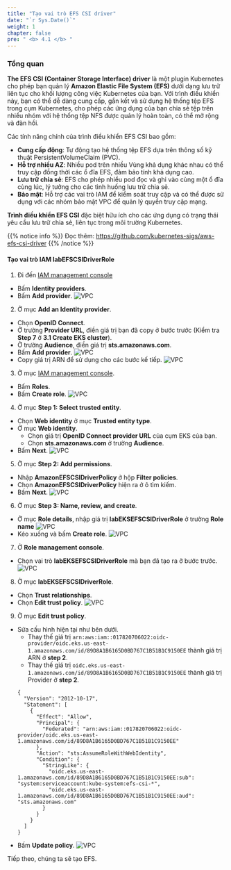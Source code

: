 ```yaml
---
title: "Tạo vai trò EFS CSI driver"
date: "`r Sys.Date()`"
weight: 1
chapter: false
pre: " <b> 4.1 </b> "
---
```


### Tổng quan

**The EFS CSI (Container Storage Interface) driver** là một plugin Kubernetes cho phép bạn quản lý **Amazon Elastic File System (EFS)** dưới dạng lưu trữ liên tục cho khối lượng công việc Kubernetes của bạn. Với trình điều khiển này, bạn có thể dễ dàng cung cấp, gắn kết và sử dụng hệ thống tệp EFS trong cụm Kubernetes, cho phép các ứng dụng của bạn chia sẻ tệp trên nhiều nhóm với hệ thống tệp NFS được quản lý hoàn toàn, có thể mở rộng và đàn hồi.

Các tính năng chính của trình điều khiển EFS CSI bao gồm:

- **Cung cấp động**: Tự động tạo hệ thống tệp EFS dựa trên thông số kỹ thuật PersistentVolumeClaim (PVC).
- **Hỗ trợ nhiều AZ**: Nhiều pod trên nhiều Vùng khả dụng khác nhau có thể truy cập đồng thời các ổ đĩa EFS, đảm bảo tính khả dụng cao.
- **Lưu trữ chia sẻ**: EFS cho phép nhiều pod đọc và ghi vào cùng một ổ đĩa cùng lúc, lý tưởng cho các tình huống lưu trữ chia sẻ.
- **Bảo mật**: Hỗ trợ các vai trò IAM để kiểm soát truy cập và có thể được sử dụng với các nhóm bảo mật VPC để quản lý quyền truy cập mạng.

**Trình điều khiển EFS CSI** đặc biệt hữu ích cho các ứng dụng có trạng thái yêu cầu lưu trữ chia sẻ, liên tục trong môi trường Kubernetes.

{{% notice info %}}
Đọc thêm: https://github.com/kubernetes-sigs/aws-efs-csi-driver
{{% /notice %}}

#### Tạo vai trò IAM **labEFSCSIDriverRole**

1. Đi đến [IAM management console](https://console.aws.amazon.com/iam/home)

- Bấm **Identity providers**.
- Bấm **Add provider**.
  ![VPC](/workshop.chaunguyen.site/images//3.eks/ws01-createeks11.png)

2. Ở mục **Add an Identity provider**.

- Chọn **OpenID Connect**.
- Ở trường **Provider URL**, điền giá trị bạn đã copy ở bước trước (Kiểm tra **Step 7** ở **3.1 Create EKS cluster**).
- Ở trường **Audience**, điền giá trị **sts.amazonaws.com**.
- Bấm **Add provider**.
  ![VPC](/workshop.chaunguyen.site/images//3.eks/ws01-createeks12.png)
- Copy giá trị ARN để sử dụng cho các bước kế tiếp.
  ![VPC](/workshop.chaunguyen.site/images//3.eks/ws01-createeks15.png)

3. Ở mục [IAM management console](https://console.aws.amazon.com/iam/home).

- Bấm **Roles**.
- Bấm **Create role**.
  ![VPC](/workshop.chaunguyen.site/images//2.prerequisite/ws01-createrole01.png)

4. Ở mục **Step 1: Select trusted entity**.

- Chọn **Web identity** ở mục **Trusted entity type**.
- Ở mục **Web identity**.
  - Chọn giá trị **OpenID Connect provider URL** của cụm EKS của bạn.
  - Chọn **sts.amazonaws.com** ở trường **Audience**.
- Bấm **Next**.
  ![VPC](/workshop.chaunguyen.site/images//3.eks/ws01-createeks13.png)

5. Ở mục **Step 2: Add permissions**.

- Nhập **AmazonEFSCSIDriverPolicy** ở hộp **Filter policies**.
- Chọn **AmazonEFSCSIDriverPolicy** hiện ra ở ô tìm kiếm.
- Bấm **Next**.
  ![VPC](/workshop.chaunguyen.site/images//3.eks/ws01-createeks16.png)

6. Ở mục **Step 3: Name, review, and create**.

- Ở mục **Role details**, nhập giá trị **labEKSEFSCSIDriverRole** ở trường **Role name**
  ![VPC](/workshop.chaunguyen.site/images//3.eks/ws01-createeks17.png)
- Kéo xuống và bấm **Create role**.
  ![VPC](/workshop.chaunguyen.site/images//3.eks/ws01-createeks18.png)

7. Ở **Role management console**.

- Chọn vai trò **labEKSEFSCSIDriverRole** mà bạn đã tạo ra ở bước trước.
  ![VPC](/workshop.chaunguyen.site/images//3.eks/ws01-createeks19.png)

8. Ở mục **labEKSEFSCSIDriverRole**.

- Chọn **Trust relationships**.
- Chọn **Edit trust policy**.
  ![VPC](/workshop.chaunguyen.site/images//3.eks/ws01-createeks20.png)

9. Ở mục **Edit trust policy**.

- Sửa cấu hình hiện tại như bên dưới.
  - Thay thế giá trị `arn:aws:iam::017820706022:oidc-provider/oidc.eks.us-east-1.amazonaws.com/id/89D8A1B6165D0BD767C1B51B1C9150EE` thành giá trị ARN ở **step 2**.
  - Thay thế giá trị `oidc.eks.us-east-1.amazonaws.com/id/89D8A1B6165D0BD767C1B51B1C9150EE` thành giá trị Provider ở **step 2**.
  ```
  {
    "Version": "2012-10-17",
    "Statement": [
      {
        "Effect": "Allow",
        "Principal": {
          "Federated": "arn:aws:iam::017820706022:oidc-provider/oidc.eks.us-east-1.amazonaws.com/id/89D8A1B6165D0BD767C1B51B1C9150EE"
        },
        "Action": "sts:AssumeRoleWithWebIdentity",
        "Condition": {
          "StringLike": {
            "oidc.eks.us-east-1.amazonaws.com/id/89D8A1B6165D0BD767C1B51B1C9150EE:sub": "system:serviceaccount:kube-system:efs-csi-*",
            "oidc.eks.us-east-1.amazonaws.com/id/89D8A1B6165D0BD767C1B51B1C9150EE:aud": "sts.amazonaws.com"
          }
        }
      }
    ]
  }
  ```
- Bấm **Update policy**.
  ![VPC](/workshop.chaunguyen.site/images//3.eks/ws01-createeks21.png)

Tiếp theo, chúng ta sẽ tạo EFS.
